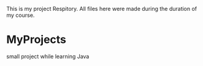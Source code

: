 This is my project Respitory.
All files here were made during the duration of my course.
# MyProjects
small project while learning Java
